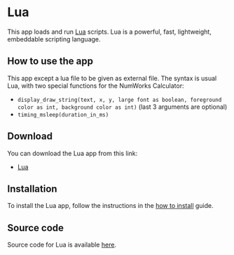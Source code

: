 # Lua

This app loads and run [Lua](https://www.lua.org/about.html) scripts. Lua is a
powerful, fast, lightweight, embeddable scripting language.

## How to use the app

This app except a lua file to be given as external file. The syntax is usual
Lua, with two special functions for the NumWorks Calculator:

- `display_draw_string(text, x, y, large font as boolean, foreground color as int, background color as int)` (last 3 arguments are optional)
- `timing_msleep(duration_in_ms)`

## Download

You can download the Lua app from this link:

- [Lua](https://yaya-cout.github.io/Nwagyu/assets/apps/lua.nwa)

## Installation

To install the Lua app, follow the instructions in the
[how to install](../help/how-to-install.md) guide.

## Source code

Source code for Lua is available
[here](https://github.com/nwagyu/lua).
